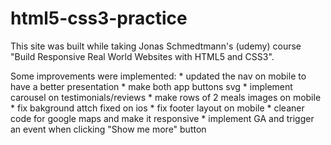 # html5-css3-practice

This site was built while taking Jonas Schmedtmann's (udemy) course "Build Responsive Real World Websites with HTML5 and CSS3".

Some improvements were implemented:
    * updated the nav on mobile to have a better presentation
    * make both app buttons svg
    * implement carousel on testimonials/reviews
    * make rows of 2 meals images on mobile
    * fix bakground attch fixed on ios
    * fix footer layout on mobile
    * cleaner code for google maps and make it responsive
    * implement GA and trigger an event when clicking "Show me more" button